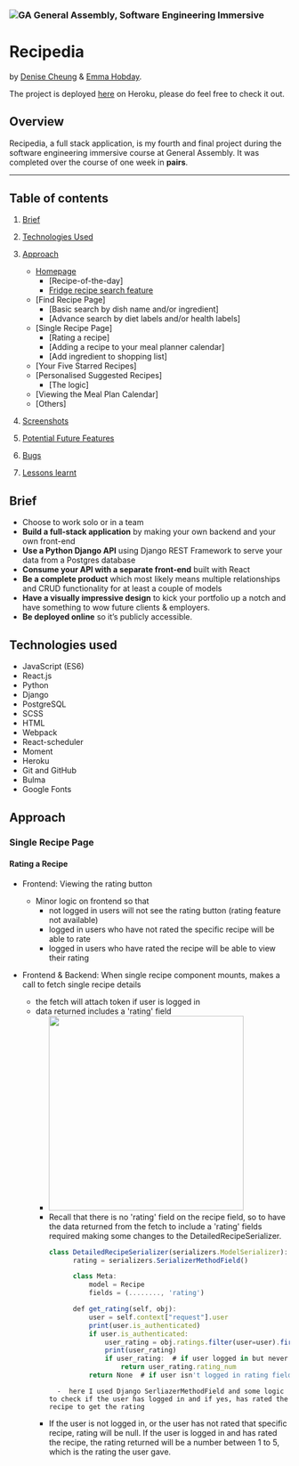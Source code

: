 ### ![GA](https://cloud.githubusercontent.com/assets/40461/8183776/469f976e-1432-11e5-8199-6ac91363302b.png) General Assembly, Software Engineering Immersive
# Recipedia 

by [Denise Cheung](https://github.com/denisecheung3) & [Emma Hobday](https://github.com/emmahobday).

The project is deployed [here](https://recipedia1.herokuapp.com/#/) on Heroku, please do feel free to check it out.

## Overview 
Recipedia, a full stack application, is my fourth and final project during the software engineering immersive course at General Assembly. It was completed over the course of one week in **pairs**.

---

## Table of contents
1. [Brief](#Brief)
2. [Technologies Used](#Technologies-Used)
3. [Approach](#Approach)
    - [Homepage](#Homepage)
        - [Recipe-of-the-day]
        - [Fridge recipe search feature](#Fridge-recipe-search-feature)
    - [Find Recipe Page]
        - [Basic search by dish name and/or ingredient] 
        - [Advance search by diet labels and/or health labels]
    - [Single Recipe Page]
        - [Rating a recipe] 
        - [Adding a recipe to your meal planner calendar]
        - [Add ingredient to shopping list]
    - [Your Five Starred Recipes]
    - [Personalised Suggested Recipes]
        - [The logic] 
    - [Viewing the Meal Plan Calendar]
    - [Others]

4. [Screenshots](#Screenshots)
5. [Potential Future Features](#Potential-future-features)
6. [Bugs](#Bugs)
7. [Lessons learnt](#Lessons-learnt)

## Brief 
* Choose to work solo or in a team
* **Build a full-stack application** by making your own backend and your own front-end
* **Use a Python Django API** using Django REST Framework to serve your data from a Postgres database
* **Consume your API with a separate front-end** built with React
* **Be a complete product** which most likely means multiple relationships and CRUD functionality for at least a couple of models
* **Have a visually impressive design** to kick your portfolio up a notch and have something to wow future clients & employers.
* **Be deployed online** so it’s publicly accessible.

## Technologies used 
- JavaScript (ES6)
- React.js
- Python 
- Django 
- PostgreSQL 
- SCSS
- HTML
- Webpack 
- React-scheduler
- Moment
- Heroku 
- Git and GitHub
- Bulma
- Google Fonts

## Approach

### Single Recipe Page 
#### Rating a Recipe 
- Frontend: Viewing the rating button
     - Minor logic on frontend so that
        - not logged in users will not see the rating button (rating feature not available) 
        - logged in users who have not rated the specific recipe will be able to rate 
        - logged in users who have rated the recipe will be able to view their rating 

- Frontend & Backend: When single recipe component mounts, makes a call to fetch single recipe details 
     - the fetch will attach token if user is logged in 
     - data returned includes a 'rating' field 
         - <img src="https://i.imgur.com/PA3lnkB.png" width="350"/>
         - Recall that there is no 'rating' field on the recipe field, so to have the data returned from the fetch to include a 'rating' fields required making some changes to the DetailedRecipeSerializer. 
              ```js
              class DetailedRecipeSerializer(serializers.ModelSerializer):
                    rating = serializers.SerializerMethodField()

                    class Meta:
                        model = Recipe
                        fields = (........, 'rating')

                    def get_rating(self, obj):
                        user = self.context["request"].user
                        print(user.is_authenticated)
                        if user.is_authenticated:  
                            user_rating = obj.ratings.filter(user=user).first()
                            print(user_rating)
                            if user_rating:  # if user logged in but never rated, rating field will be null
                                return user_rating.rating_num
                        return None  # if user isn't logged in rating field will be null
              
              ```
                 -  here I used Django SerliazerMethodField and some logic to check if the user has logged in and if yes, has rated the recipe to get the rating

         - If the user is not logged in, or the user has not rated that specific recipe, rating will be null. If the user is logged in and has rated the recipe, the rating returned will be a number between 1 to 5, which is the rating the user gave.




